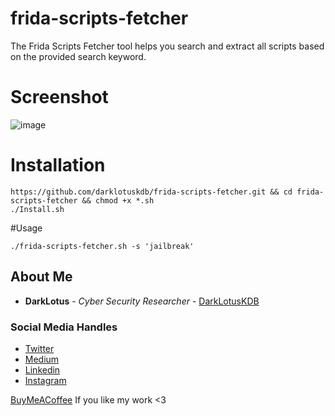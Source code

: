 # frida-scripts-fetcher
The Frida Scripts Fetcher tool helps you search and extract all scripts based on the provided search keyword.

# Screenshot
![image](https://github.com/darklotuskdb/frida-scripts-fetcher/assets/29382875/b59b5cd8-7689-444f-9bec-d8f00a2eac23)

# Installation
``` 
https://github.com/darklotuskdb/frida-scripts-fetcher.git && cd frida-scripts-fetcher && chmod +x *.sh
./Install.sh
```

#Usage
```
./frida-scripts-fetcher.sh -s 'jailbreak'
```

## About Me

* **DarkLotus** - *Cyber Security Researcher* - [DarkLotusKDB](https://github.com/darklotuskdb)

### Social Media Handles
* [Twitter](https://twitter.com/darklotuskdb)
* [Medium](https://medium.com/@darklotus)
* [Linkedin](https://www.linkedin.com/in/kamaldeepbhati/)
* [Instagram](https://www.instagram.com/kamaldeepbhati/)

[BuyMeACoffee](https://www.buymeacoffee.com/darklotus) If you like my work <3


